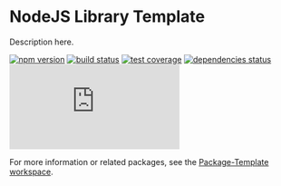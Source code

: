 # NodeJS Library Template

Description here.

[![npm version](https://img.shields.io/npm/v/@package-template/node-library-template.svg)](https://www.npmjs.com/package/@package-template/node-library-template)
[![build status](https://github.com/spautz/package-template/workflows/CI/badge.svg)](https://github.com/spautz/package-template/actions)
[![test coverage](https://coveralls.io/repos/github/spautz/package-template/badge.svg?branch=x-cov-node-library-template)](https://coveralls.io/github/spautz/package-template?branch=x-cov-node-library-template)
[![dependencies status](https://img.shields.io/librariesio/release/npm/@package-template/node-library-template.svg)](https://libraries.io/github/spautz/package-template)
[![gzip size](https://img.badgesize.io/https://unpkg.com/@package-template/node-library-template@latest/dist/index.js?compression=gzip)](https://bundlephobia.com/result?p=@package-template/node-library-template)

For more information or related packages, see the [Package-Template workspace](https://github.com/spautz/package-template).
